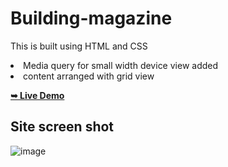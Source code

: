 # Building-magazine
<p>This is built using HTML and CSS </p>
<p><li>Media query for small width device view added</li>
<li>content arranged with grid view</li></p>

 <a href="https://habeeb-an.github.io/Building-magazine/"><strong>➥ Live Demo</strong></a>

<h2>Site screen shot</h2>

![image](https://user-images.githubusercontent.com/117254052/205345547-fd072793-ec2d-42d5-acbb-a0dbe73e52e8.png)

